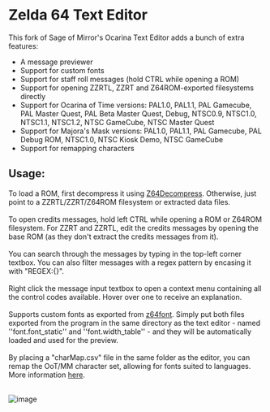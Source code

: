 <h1>Zelda 64 Text Editor</h1>

This fork of Sage of Mirror's Ocarina Text Editor adds a bunch of extra features:

* A message previewer
* Support for custom fonts
* Support for staff roll messages (hold CTRL while opening a ROM)
* Support for opening ZZRTL, ZZRT and Z64ROM-exported filesystems directly
* Support for Ocarina of Time versions: PAL1.0, PAL1.1, PAL Gamecube, PAL Master Quest, PAL Beta Master Quest, Debug, NTSC0.9, NTSC1.0, NTSC1.1, NTSC1.2, NTSC GameCube, NTSC Master Quest
* Support for Majora's Mask versions: PAL1.0, PAL1.1, PAL Gamecube, PAL Debug ROM, NTSC1.0, NTSC Kiosk Demo, NTSC GameCube
* Support for remapping characters 

<h2>Usage:</h2>
To load a ROM, first decompress it using <a href="https://github.com/z64tools/z64decompress">Z64Decompress</a>. Otherwise, just point to a ZZRTL/ZZRT/Z64ROM filesystem or extracted data files.
<br><br>
To open credits messages, hold left CTRL while opening a ROM or Z64ROM filesystem. For ZZRT and ZZRTL, edit the credits messages by opening the base ROM (as they don't extract the credits messages from it).
<br><br>
You can search through the messages by typing in the top-left corner textbox. You can also filter messages with a regex pattern by encasing it with "REGEX:{}".
<br><br>
Right click the message input textbox to open a context menu containing all the control codes available. Hover over one to receive an explanation.
<br><br>
Supports custom fonts as exported from <a href="https://github.com/z64me/z64font">z64font</a>. Simply put both files exported from the program in the same directory as the text editor - named ''font.font_static'' and ''font.width_table'' - and they will be automatically loaded and used for the preview.
<br><br>
By placing a "charMap.csv" file in the same folder as the editor, you can remap the OoT/MM character set, allowing for fonts suited to languages. More information <a href="https://github.com/skawo/Zelda64-Text-Editor/releases/tag/v.3.3">here</a>.
<br><br>

![image](https://github.com/skawo/Zelda64-Text-Editor/assets/43761362/57cc981d-0b8c-42d1-91ef-90d45fbf89e3)

